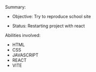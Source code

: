 Summary: 

- Objective: Try to reproduce school site

- Status: Restarting project with react

Abilities involved:

- HTML
- CSS
- JAVASCRIPT
- REACT
- VITE
